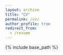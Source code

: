 ```yaml
---
layout: archive
title: "CV"
permalink: /cv/
author_profile: true
redirect_from:
  - /resume
---
```


{% include base_path %}


  



